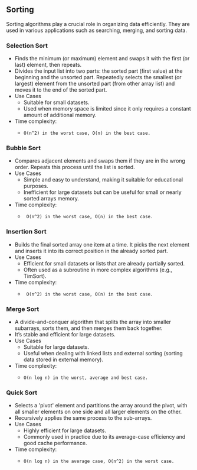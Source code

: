 ## Sorting
 Sorting algorithms play a crucial role in organizing data efficiently.
 They are used in various applications such as searching, merging, and sorting data.

### Selection Sort
- Finds the minimum (or maximum) element and swaps it with the first (or last) element, then repeats.
- Divides the input list into two parts: the sorted part (first value) at the beginning and the unsorted part. Repeatedly selects the smallest (or largest) element from the unsorted part (from other array list) and moves it to the end of the sorted part.
 - Use Cases
    - Suitable for small datasets.
    - Used when memory space is limited since it only requires a constant amount of additional memory.
  - Time complexity:
    -     O(n^2) in the worst case, O(n) in the best case.

### Bubble Sort
- Compares adjacent elements and swaps them if they are in the wrong order. Repeats this process until the list is sorted.
 - Use Cases
    - Simple and easy to understand, making it suitable for educational purposes.
    - Inefficient for large datasets but can be useful for small or nearly sorted arrays memory.
  - Time complexity:
    -      O(n^2) in the worst case, O(n) in the best case.

### Insertion Sort
- Builds the final sorted array one item at a time. It picks the next element and inserts it into its correct position in the already sorted part.
- Use Cases
    - Efficient for small datasets or lists that are already partially sorted.
    - Often used as a subroutine in more complex algorithms (e.g., TimSort).
- Time complexity:
  -      O(n^2) in the worst case, O(n) in the best case.

### Merge Sort
-  A divide-and-conquer algorithm that splits the array into smaller subarrays, sorts them, and then merges them back together.
 - It’s stable and efficient for large datasets.
  - Use Cases
    - Suitable for large datasets.
    - Useful when dealing with linked lists and external sorting (sorting data stored in external memory).
  - Time complexity:
    -     O(n log n) in the worst, average and best case.

### Quick Sort
-  Selects a 'pivot' element and partitions the array around the pivot, with all smaller elements on one side and all larger elements on the other.
- Recursively applies the same process to the sub-arrays.
- Use Cases
    - Highly efficient for large datasets.
    - Commonly used in practice due to its average-case efficiency and good cache performance.
- Time complexity:
  -     O(n log n) in the average case, O(n^2) in the worst case.